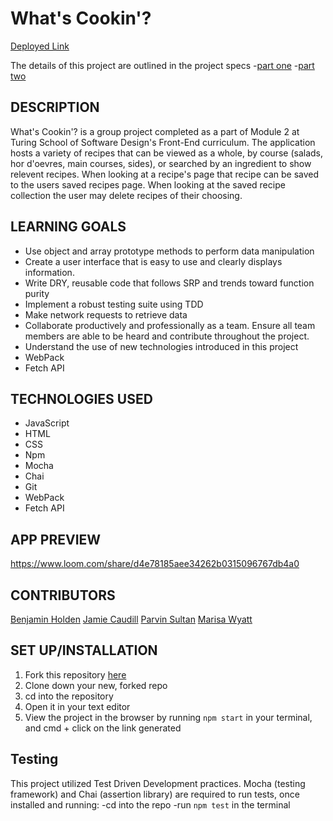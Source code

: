 # What's Cookin'? 
[Deployed Link](insert-link-here)

The details of this project are outlined in the project specs
-[part one](https://frontend.turing.edu/projects/module-2/whats-cookin-part-one.html)
-[part two](https://frontend.turing.edu/projects/module-2/whats-cookin-part-two-agile.html)

## DESCRIPTION

What's Cookin'? is a group project completed as a part of Module 2 at Turing School of Software Design's Front-End curriculum. The application hosts a variety of recipes that can be viewed as a whole, by course (salads, hor d'oevres, main courses, sides), or searched by an ingredient to show relevent recipes. When looking at a recipe's page that recipe can be saved to the users saved recipes page. When looking at the saved recipe collection the user may delete recipes of their choosing.

## LEARNING GOALS

- Use object and array prototype methods to perform data manipulation
- Create a user interface that is easy to use and clearly displays information.
- Write DRY, reusable code that follows SRP and trends toward function purity
- Implement a robust testing suite using TDD
- Make network requests to retrieve data
- Collaborate productively and professionally as a team. Ensure all team members are able to be heard and contribute throughout the project.
- Understand the use of new technologies introduced in this project 
-  WebPack
-  Fetch API

## TECHNOLOGIES USED

- JavaScript 
- HTML
- CSS 
- Npm
- Mocha 
- Chai
- Git 
- WebPack
- Fetch API

## APP PREVIEW
https://www.loom.com/share/d4e78185aee34262b0315096767db4a0


## CONTRIBUTORS
[Benjamin Holden](https://github.com/BenHolden010)
[Jamie Caudill](https://github.com/JamieCaudill)
[Parvin Sultan](https://github.com/Sulton88Mehron90)
[Marisa Wyatt](https://github.com/Marisa5280)

## SET UP/INSTALLATION

1. Fork this repository [here](https://github.com/JamieCaudill/whats-cookin-group-project)
1. Clone down your new, forked repo
1. cd into the repository
1. Open it in your text editor
1. View the project in the browser by running `npm start` in your terminal, and cmd + click on the link generated

## Testing

This project utilized Test Driven Development practices.
Mocha (testing framework) and Chai (assertion library) are required to run tests,
once installed and running: 
-cd into the repo
-run `npm test` in the terminal
